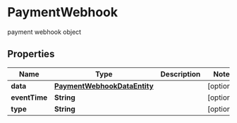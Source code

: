 

# PaymentWebhook

payment webhook object

## Properties

| Name | Type | Description | Notes |
|------------ | ------------- | ------------- | -------------|
|**data** | [**PaymentWebhookDataEntity**](PaymentWebhookDataEntity.md) |  |  [optional] |
|**eventTime** | **String** |  |  [optional] |
|**type** | **String** |  |  [optional] |



